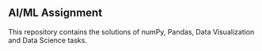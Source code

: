 ## AI/ML Assignment
This repository contains the solutions of numPy, Pandas, Data Visualization and Data Science tasks.
